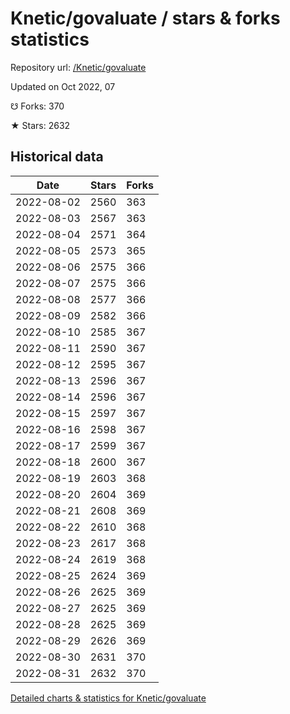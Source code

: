 # Knetic/govaluate / stars & forks statistics

Repository url: [/Knetic/govaluate](https://github.com/Knetic/govaluate)

Updated on Oct 2022, 07

☋ Forks: 370

★ Stars: 2632

## Historical data
| Date | Stars | Forks |
|------|-------|-------|
| 2022-08-02 | 2560 | 363 | 
| 2022-08-03 | 2567 | 363 | 
| 2022-08-04 | 2571 | 364 | 
| 2022-08-05 | 2573 | 365 | 
| 2022-08-06 | 2575 | 366 | 
| 2022-08-07 | 2575 | 366 | 
| 2022-08-08 | 2577 | 366 | 
| 2022-08-09 | 2582 | 366 | 
| 2022-08-10 | 2585 | 367 | 
| 2022-08-11 | 2590 | 367 | 
| 2022-08-12 | 2595 | 367 | 
| 2022-08-13 | 2596 | 367 | 
| 2022-08-14 | 2596 | 367 | 
| 2022-08-15 | 2597 | 367 | 
| 2022-08-16 | 2598 | 367 | 
| 2022-08-17 | 2599 | 367 | 
| 2022-08-18 | 2600 | 367 | 
| 2022-08-19 | 2603 | 368 | 
| 2022-08-20 | 2604 | 369 | 
| 2022-08-21 | 2608 | 369 | 
| 2022-08-22 | 2610 | 368 | 
| 2022-08-23 | 2617 | 368 | 
| 2022-08-24 | 2619 | 368 | 
| 2022-08-25 | 2624 | 369 | 
| 2022-08-26 | 2625 | 369 | 
| 2022-08-27 | 2625 | 369 | 
| 2022-08-28 | 2625 | 369 | 
| 2022-08-29 | 2626 | 369 | 
| 2022-08-30 | 2631 | 370 | 
| 2022-08-31 | 2632 | 370 | 


[Detailed charts & statistics for Knetic/govaluate](https://reviewgithub.com/rep/Knetic/govaluate)
